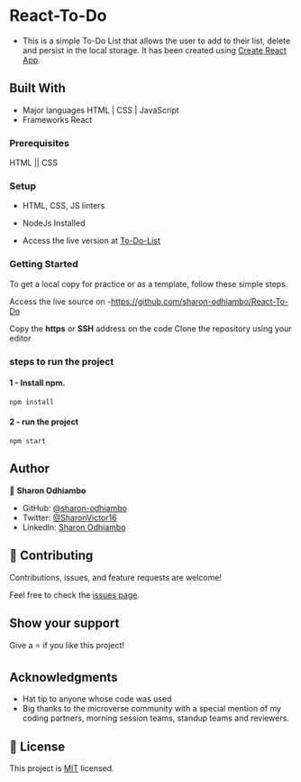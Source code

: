 # React-To-Do
- This is a simple To-Do List that allows the user to add to their list, delete and persist in the local storage. It has been created using [Create React App](https://github.com/facebook/create-react-app).
## Built With

- Major languages 
  HTML | CSS | JavaScript
- Frameworks
    React
  
 ### Prerequisites
HTML || CSS

### Setup
- HTML, CSS, JS linters
- NodeJs Installed


- Access the live version at [To-Do-List](https://sharon-odhiambo.github.io/React-To-Do/)
### Getting Started
To get a local copy for practice or as a template, follow these simple steps.

Access the live source on -https://github.com/sharon-odhiambo/React-To-Do

Copy the **https** or **SSH** address on the code
Clone the repository using your editor 

### steps to run the project
#### 1 - Install npm.
```
npm install
```

#### 2 - run the project 
```
npm start
```

## Author

👤 **Sharon Odhiambo**

- GitHub: [@sharon-odhiambo](https://github.com/sharon-odhiambo)
- Twitter: [@SharonVictor16](https://twitter.com/sharonvictor16)
- LinkedIn: [Sharon Odhiambo](https://www.linkedin.com/in/sharon-odhiambo-4333a0163/)

## 🤝 Contributing

Contributions, issues, and feature requests are welcome!

Feel free to check the [issues page](../../issues/).

## Show your support

Give a ⭐️ if you like this project!

## Acknowledgments

- Hat tip to anyone whose code was used
- Big thanks to the microverse community with a special mention of my coding partners, morning session teams, standup teams and reviewers.
## 📝 License
This project is [MIT](./LICENSE.txt) licensed.
